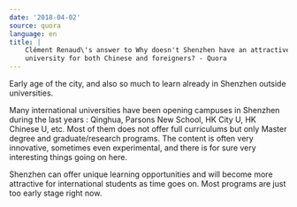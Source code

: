 ```yaml
---
date: '2018-04-02'
source: quora
language: en
title: |
    Clément Renaud\'s answer to Why doesn't Shenzhen have an attractive
    university for both Chinese and foreigners? - Quora
---
```


Early age of the city, and also so much to learn already in Shenzhen
outside universities.

Many international universities have been opening campuses in Shenzhen
during the last years : Qinghua, Parsons New School, HK City U, HK
Chinese U, etc. Most of them does not offer full curriculums but only
Master degree and graduate/research programs. The content is often very
innovative, sometimes even experimental, and there is for sure very
interesting things going on here.

Shenzhen can offer unique learning opportunities and will become more
attractive for international students as time goes on. Most programs are
just too early stage right now.
